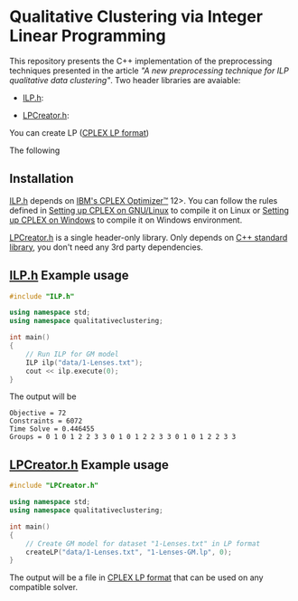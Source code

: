 # Qualitative Clustering via Integer Linear Programming

This repository presents the C++ implementation of the preprocessing techniques presented in the article _"A new preprocessing technique for ILP qualitative data clustering"_. Two header libraries are avaiable:

* [ILP.h](ILP.h): 

* [LPCreator.h](LPCreator.h):


You can create LP ([CPLEX LP format](https://www.ibm.com/support/knowledgecenter/SSSA5P_12.5.0/ilog.odms.cplex.help/CPLEX/FileFormats/topics/LP.html)) 

The following 

Installation
------------

[ILP.h](ILP.h) depends on [IBM's CPLEX Optimizer™](http://www.ibm.com/software/commerce/optimization/cplex-optimizer/) 12>. You can follow the rules defined in [Setting up CPLEX on GNU/Linux](https://www.ibm.com/support/knowledgecenter/SSSA5P_12.7.1/ilog.odms.cplex.help/CPLEX/GettingStarted/topics/set_up/GNU_Linux.html)
to compile it on Linux or [Setting up CPLEX on Windows](https://www.ibm.com/support/knowledgecenter/SSSA5P_12.7.1/ilog.odms.cplex.help/CPLEX/GettingStarted/topics/set_up/Windows.html) to compile it on Windows environment.

[LPCreator.h](LPCreator.h) is a single header-only library. Only depends on [C++ standard library](http://en.cppreference.com/w/cpp/header), you don't need any 3rd party dependencies.

[ILP.h](ILP.h)  Example usage 
-------------

```c++
#include "ILP.h"

using namespace std;
using namespace qualitativeclustering;

int main()
{
    // Run ILP for GM model
    ILP ilp("data/1-Lenses.txt");
    cout << ilp.execute(0);
}
```

The output will be
```
Objective = 72
Constraints = 6072
Time Solve = 0.446455
Groups = 0 1 0 1 2 2 3 3 0 1 0 1 2 2 3 3 0 1 0 1 2 2 3 3
```

[LPCreator.h](LPCreator.h) Example usage
-------------

```c++
#include "LPCreator.h"

using namespace std;
using namespace qualitativeclustering;

int main()
{
    // Create GM model for dataset "1-Lenses.txt" in LP format
    createLP("data/1-Lenses.txt", "1-Lenses-GM.lp", 0);
}
```
The output will be a file in [CPLEX LP format](https://www.ibm.com/support/knowledgecenter/SSSA5P_12.5.0/ilog.odms.cplex.help/CPLEX/FileFormats/topics/LP.html) that can be used on any compatible solver. 

